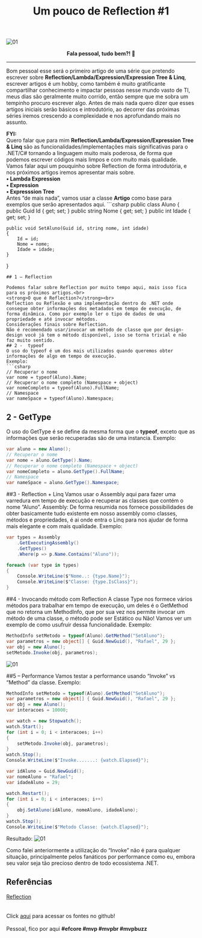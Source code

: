 ﻿---
title: "Um pouco de Reflection #1"
comments: true
excerpt_separator: "Ler mais"
categories:
  - Dica
toc: true
toc_label: "Começando"
---

![01]({{site.url}}{{site.baseurl}}/assets/images/toponetframework.jpg)

<center><strong>Fala pessoal, tudo bem?! 💚</strong></center>
<hr>


Bom pessoal esse será o primeiro artigo de uma série que pretendo escrever sobre <strong>Reflection/Lambda/Expression/Expression Tree & Linq</strong>, escrever artigos é um hobby, como também é muito gratificante compartilhar conhecimento e impactar pessoas nesse mundo vasto de TI, meus dias são geralmente muito corrido, então sempre que me sobra um tempinho procuro escrever algo. 
Antes de mais nada quero dizer que esses artigos iniciais serão básicos e introdutório, ao decorrer das próximas séries iremos crescendo a complexidade e nos aprofundando mais no assunto.
<br>
<div class="notice--warning">
<strong>FYI:</strong><br>
Quero falar que para mim <strong>Reflection/Lambda/Expression/Expression Tree & Linq</strong> são as funcionalidades/implementações mais significativas para o .NET/C# tornando a linguagem muito mais poderosa, de forma que podemos escrever códigos mais limpos e com muito mais qualidade.
</div>
Vamos falar aqui um pouquinho sobre Reflection de forma introdutória, e nos próximos artigos iremos apresentar mais sobre.<br>
<strong>•	Lambda Expression</strong><br>
<strong>•	Expression</strong><br>
<strong>•	Expresssion Tree</strong><br>
Antes “de mais nada”, vamos usar a classe <strong>Artigo</strong> como base para exemplos que serão apresentados aqui.
```csharp
public class Aluno
{
    public Guid Id { get; set; }
    public string Nome { get; set; }
    public int Idade { get; set; }

    public void SetAluno(Guid id, string nome, int idade)
    {
        Id = id;
        Nome = nome;
        Idade = idade;
    }
}
```
## 1 – Reflection

Podemos falar sobre Reflection por muito tempo aqui, mais isso fica para os próximos artigos.<br>
<strong>O que é Reflection?</strong><br>
Reflection ou Reflexão e uma implementação dentro do .NET onde consegue obter informações dos metadados em tempo de execução, de forma dinâmica. Como por exemplo ler o tipo de dados de uma propriedade e até invocar métodos.
Considerações finais sobre Reflection.
Não é recomendado usar/invocar um método de classe que por design-design você já tem o método disponível, isso se torna trivial e não faz muito sentido.
## 2 -  typeof 
O uso do typeof é um dos mais utilizados quando queremos obter informações de algo em tempo de execução.
Exemplo:
```csharp
// Recuperar o nome
var nome = typeof(Aluno).Name;
// Recuperar o nome completo (Namespace + object)
var nomeCompleto = typeof(Aluno).FullName;
// Namespace
var nameSpace = typeof(Aluno).Namespace;
```
## 2 - GetType
O uso do GetType é se define da mesma forma que o <strong>typeof</strong>, exceto que as informações que serão recuperadas são de uma instancia.
Exemplo:
```csharp
var aluno = new Aluno();
// Recuperar o nome
var nome = aluno.GetType().Name;
// Recuperar o nome completo (Namespace + object)
var nomeCompleto = aluno.GetType().FullName;
// Namespace
var nameSpace = aluno.GetType().Namespace;
```
##3 - Reflection + Linq 
Vamos usar o Assembly aqui para fazer uma varredura em tempo de execução e recuperar as classes que contém o nome “Aluno”.
Assembly: De forma resumida nos fornece possibilidades de obter basicamente tudo existente em nosso assembly como classes, métodos e propriedades, é ai onde entra o Linq para nos ajudar de forma mais elegante e com mais qualidade.
Exemplo:
```csharp
var types = Assembly
    .GetExecutingAssembly()
    .GetTypes()
    .Where(p => p.Name.Contains("Aluno"));

foreach (var type in types)
{
    Console.WriteLine($"Nome..: {type.Name}");
    Console.WriteLine($"Classe: {type.IsClass}");
}
```
##4 - Invocando método com Reflection 
A classe Type nos formece vários métodos para trabalhar em tempo de execução, um deles é o GetMethod que no retorna um MethodInfo, que por sua vez nos permite invocar um método de uma classe, o método pode ser Estático ou Não!
Vamos ver um exemplo de como usufruir dessa funcionalidade.
Exemplo:
```csharp
MethodInfo setMetodo = typeof(Aluno).GetMethod("SetAluno");
var parametros = new object[] { Guid.NewGuid(), "Rafael", 29 };
var obj = new Aluno();
setMetodo.Invoke(obj, parametros); 
```
![01]({{site.url}}{{site.baseurl}}/assets/images/reflectionserie/reflection01.png)

##5 – Performance
Vamos testar a performance usando “Invoke”  vs “Method” da classe.
Exemplo:
```csharp
MethodInfo setMetodo = typeof(Aluno).GetMethod("SetAluno");
var parametros = new object[] { Guid.NewGuid(), "Rafael", 29 };
var obj = new Aluno(); 
var interacoes = 10000;

var watch = new Stopwatch();
watch.Start();
for (int i = 0; i < interacoes; i++)
{
    setMetodo.Invoke(obj, parametros);
}
watch.Stop();
Console.WriteLine($"Invoke.......: {watch.Elapsed}");

var idAluno = Guid.NewGuid();
var nomeAluno = "Rafael";
var idadeAluno = 29;

watch.Restart();
for (int i = 0; i < interacoes; i++)
{
    obj.SetAluno(idAluno, nomeAluno, idadeAluno);
}
watch.Stop();
Console.WriteLine($"Metodo Classe: {watch.Elapsed}");
```
Resultado:
 ![01]({{site.url}}{{site.baseurl}}/assets/images/reflectionserie/reflection02.PNG)

Como falei anteriormente a utilização do “Invoke” não é para qualquer situação, principalmente pelos fanáticos por performance como eu, embora seu valor seja tão precioso dentro de todo ecossistema .NET.
 
 
## Referências
<a href="https://docs.microsoft.com/pt-br/dotnet/framework/reflection-and-codedom/reflection" target="_BLACK">Reflection</a><br>
<br><br>
Click <a href="https://github.com/ralmsdeveloper/artigolog" target="_BLACK">aqui</a> para acessar os fontes no github!
<br><br>
Pessoal, fico por aqui <strong>#efcore #mvp #mvpbr #mvpbuzz</strong>
